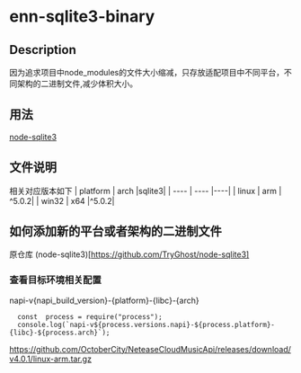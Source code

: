 # enn-sqlite3-binary

## Description
因为追求项目中node_modules的文件大小缩减，只存放适配项目中不同平台，不同架构的二进制文件,减少体积大小。

## 用法
[node-sqlite3](https://github.com/TryGhost/node-sqlite3)

## 文件说明
相关对应版本如下
|  platform   | arch  |sqlite3|
|  ----  | ----  |----|
| linux  | arm | ^5.0.2|
| win32  | x64 |^5.0.2|

## 如何添加新的平台或者架构的二进制文件
原仓库 (node-sqlite3)[https://github.com/TryGhost/node-sqlite3]  


### 查看目标环境相关配置
napi-v{napi_build_version}-{platform}-{libc}-{arch} 
```
  const  process = require("process");
  console.log(`napi-v${process.versions.napi}-${process.platform}-{libc}-${process.arch}`);
```

https://github.com/OctoberCity/NeteaseCloudMusicApi/releases/download/v4.0.1/linux-arm.tar.gz


 

